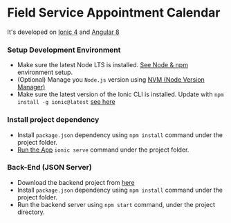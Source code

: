 # Field Service Appointment Calendar
It's developed on [Ionic 4](https://ionicframework.com/docs/) and [Angular 8](https://angular.io/start)

### Setup Development Environment
* Make sure the latest Node LTS is installed. [See Node & npm](https://ionicframework.com/docs/installation/environment#node-npm) environment setup.
* (Optional) Manage you `Node.js` version using [NVM (Node Version Manager)](https://github.com/coreybutler/nvm-windows) 
* Make sure the latest version of the Ionic CLI is installed. Update with `npm install -g ionic@latest` [see here](https://ionicframework.com/docs/installation/cli#install-the-ionic-cli)

### Install project dependency
* Install `package.json` dependency using `npm install` command under the project folder.
* [Run the App](https://ionicframework.com/docs/installation/cli#run-the-app) `ionic serve` command under the project folder.

### Back-End (JSON Server)
* Download the backend project from [here](https://github.com/shambhu-ray/json-server)
* Install `package.json` dependency using `npm install` command under the project folder.
* Run the backend server using `npm start` command, under the project directory.

